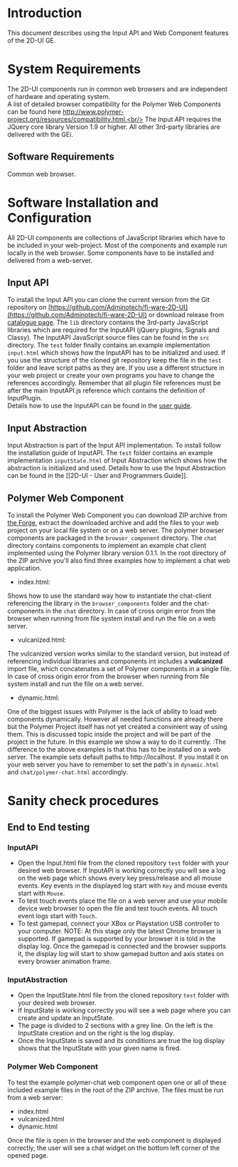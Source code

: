 
# Introduction

This document describes using the Input API and Web Component features of the 2D-UI GE.

# System Requirements
The 2D-UI components run in common web browsers and are independent of hardware and operating system.<br/>
A list of detailed browser compatibility for the Polymer Web Components can be found  here http://www.polymer-project.org/resources/compatibility.html.<br/>
The Input API requires the JQuery core library Version 1.9 or higher. All other 3rd-party libraries are delivered with the GEi.

## Software Requirements
Common web browser.

# Software Installation and Configuration

All 2D-UI components are collections of JavaScript libraries which have to be included in your web-project. Most of the components and example run locally in the web browser. Some components have to be installed and delivered from a web-server.

## Input API
To install the Input API you can clone the current version from the Git repository on [https://github.com/Adminotech/fi-ware-2D-UI](https://github.com/Adminotech/fi-ware-2D-UI) or download release from [catalogue page](http://catalogue.fiware.org/enablers/2d-ui/downloads). 
The  `lib` directory contains the 3rd-party JavaScript libraries which are required for the InputAPI  (jQuery plugins, Signals and Classy). The InputAPI JavaScript source files can be found in the `src` directory. The `test` folder finally contains an example implementation `input.html` which shows how the InputAPI has to be initialized and used. If you use the structure of the cloned git repository keep the file in the `test` folder and leave script paths as they are. If you use a different structure in your web project or create your own programs you have to change the references accordingly. Remember that all plugin file references must be after the main InputAPI.js reference which contains the definition of InputPlugin.<br/>
Details how to use the InputAPI can be found in the [user guide](user_programmers).

## Input Abstraction
Input Abstraction is part of the Input API implementation. To install follow the installation guide of InputAPI. The `test` folder contains an example implementation `inputState.html` of Input Abstraction which shows how the abstraction is initialized and used. Details how to use the Input Abstraction can be found in the [[2D-UI - User and Programmers Guide]].

## Polymer Web Component
To install the Polymer Web Component you can download ZIP archive from [the Forge](https://forge.fi-ware.eu/frs/download.php/926/MIWI-2D-UI_WebComponent.zip), extract the downloaded archive and add the files to your web project on your local file system or on a web server. 
The polymer browser components are packaged in the `browser_component` directory. The `chat` directory contains components to implement an example chat client implemented using the Polymer library version 0.1.1.
In the root directory of the ZIP archive you'll also find three examples how to implement a chat web application.

* index.html:

Shows how to use the standard way how to instantiate the chat-client referencing the library in the `browser_components` folder and the chat-components in the `chat` directory. In case of cross origin error from the browser when running from file system install and run the file on a web server.

* vulcanized.html:

The vulcanized version works similar to the standard version, but instead of referencing individual libraries and components int includes a **vulcanized** import file, which concatenates a set of Polymer components in a single file. In case of cross origin error from the browser when running from file system install and run the file on a web server.

* dynamic.html:

One of the biggest issues with Polymer is the lack of ability to load web components dynamically. However all needed functions are already there but the Polymer Project itself has not yet created a convinient way of using them. This is discussed topic inside the project and will be part of the project in the future. In this example we show a way to do it currently.
:The difference to the above examples is that this has to be installed on a web server. The example sets default paths to http://localhost. If you install it on your web server you have to remember to set the path's in `dynamic.html` and `chat/polymer-chat.html` accordingly.

# Sanity check procedures

## End to End testing
### InputAPI
* Open the Input.html file from the cloned repository `test` folder with your desired web browser. If InputAPI is working correctly you will see a log on the web page which shows every key press/release and all mouse events. Key events in the displayed log start with `Key` and mouse events start with `Mouse`.
* To test touch events place the file on a web server and use your mobile device web browser to open the file and test touch events. All touch event logs start with `Touch`.
* To test gamepad, connect your XBox or Playstation USB controller to your computer. NOTE: At this stage only the latest Chrome browser is supported. If gamepad is supported by your browser it is told in the display log. Once the gamepad is connected and the browser supports it, the display log will start to show gamepad button and axis states on every browser animation frame.

### InputAbstraction
* Open the InputState.html file from the cloned repository `test` folder with your desired web browser. 
* If InputState is working correctly you will see a web page where you can create and update an InputState. 
* The page is divided to 2 sections with a grey line. On the left is the InputState creation and on the right is the log display.
* Once the InputState is saved and its conditions are true the log display shows that the InputState with your given name is fired.

### Polymer Web Component
To test the example polymer-chat web component open one or all of these included example files in the root of the ZIP archive. The files must be run from a web server:

* index.html
* vulcanized.html
* dynamic.html

Once the file is open in the browser and the web component is displayed correctly, the user will see a chat widget on the bottom left corner of the opened page.
